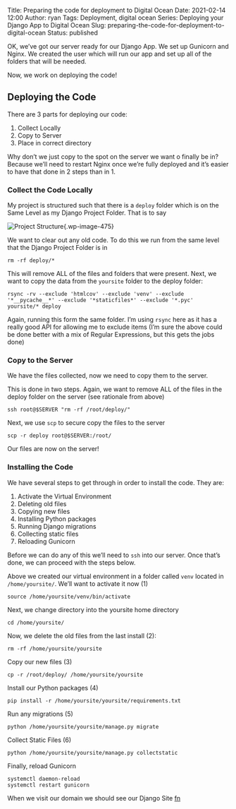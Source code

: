 Title: Preparing the code for deployment to Digital Ocean
Date: 2021-02-14 12:00
Author: ryan
Tags: Deployment, digital ocean
Series: Deploying your Django App to Digital Ocean
Slug: preparing-the-code-for-deployment-to-digital-ocean
Status: published

OK, we’ve got our server ready for our Django App. We set up Gunicorn and Nginx. We created the user which will run our app and set up all of the folders that will be needed.

Now, we work on deploying the code!

## Deploying the Code

There are 3 parts for deploying our code:

1.  Collect Locally
2.  Copy to Server
3.  Place in correct directory  

Why don’t we just copy to the spot on the server we want o finally be in? Because we’ll need to restart Nginx once we’re fully deployed and it’s easier to have that done in 2 steps than in 1.

### Collect the Code Locally

My project is structured such that there is a `deploy` folder which is on the Same Level as my Django Project Folder. That is to say

![Project Structure](/images/uploads/2021/02/DraggedImage-4.png){.wp-image-475}

We want to clear out any old code. To do this we run from the same level that the Django Project Folder is in

```
rm -rf deploy/*
```

This will remove ALL of the files and folders that were present. Next, we want to copy the data from the `yoursite` folder to the deploy folder:

```
rsync -rv --exclude 'htmlcov' --exclude 'venv' --exclude '*__pycache__*' --exclude '*staticfiles*' --exclude '*.pyc'  yoursite/* deploy
```

Again, running this form the same folder. I’m using `rsync` here as it has a really good API for allowing me to exclude items (I’m sure the above could be done better with a mix of Regular Expressions, but this gets the jobs done)

### Copy to the Server

We have the files collected, now we need to copy them to the server.

This is done in two steps. Again, we want to remove ALL of the files in the deploy folder on the server (see rationale from above)

```
ssh root@$SERVER "rm -rf /root/deploy/"
```

Next, we use `scp` to secure copy the files to the server

```
scp -r deploy root@$SERVER:/root/
```

Our files are now on the server!

### Installing the Code

We have several steps to get through in order to install the code. They are:

1.  Activate the Virtual Environment
2.  Deleting old files
3.  Copying new files
4.  Installing Python packages
5.  Running Django migrations
6.  Collecting static files
7.  Reloading Gunicorn  

Before we can do any of this we’ll need to `ssh` into our server. Once that’s done, we can proceed with the steps below.

Above we created our virtual environment in a folder called `venv` located in `/home/yoursite/`. We’ll want to activate it now (1)

```
source /home/yoursite/venv/bin/activate
```

Next, we change directory into the yoursite home directory

```
cd /home/yoursite/
```

Now, we delete the old files from the last install (2):

```
rm -rf /home/yoursite/yoursite
```

Copy our new files (3)

```
cp -r /root/deploy/ /home/yoursite/yoursite
```

Install our Python packages (4)

```
pip install -r /home/yoursite/yoursite/requirements.txt
```

Run any migrations (5)

```
python /home/yoursite/yoursite/manage.py migrate
```

Collect Static Files (6)

```
python /home/yoursite/yoursite/manage.py collectstatic
```

Finally, reload Gunicorn

```
systemctl daemon-reload
systemctl restart gunicorn
```

When we visit our domain we should see our Django Site [fn](# "There are other steps that are neccesary like creating a superuser")
